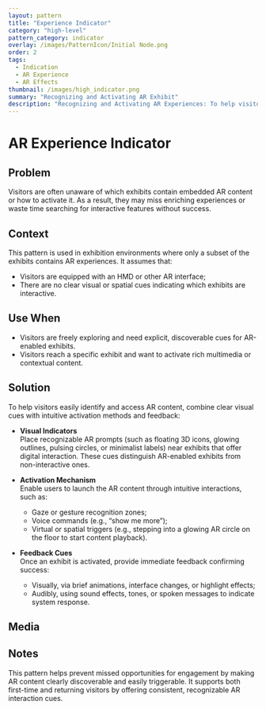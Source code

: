```yaml
---
layout: pattern
title: "Experience Indicator"
category: "high-level"
pattern_category: indicator
overlay: /images/PatternIcon/Initial Node.png
order: 2
tags:
  - Indication
  - AR Experience
  - AR Effects
thumbnail: /images/high_indicator.png
summary: "Recognizing and Activating AR Exhibit"
description: "Recognizing and Activating AR Experiences: To help visitors easily identify and access AR content, combine clear visual cues with intuitive activation methods and feedback."
---
```




# AR Experience Indicator

## Problem
Visitors are often unaware of which exhibits contain embedded AR content or how to activate it. As a result, they may miss enriching experiences or waste time searching for interactive features without success.

## Context 
This pattern is used in exhibition environments where only a subset of the exhibits contains AR experiences. It assumes that:
- Visitors are equipped with an HMD or other AR interface;
- There are no clear visual or spatial cues indicating which exhibits are interactive.

## Use When
- Visitors are freely exploring and need explicit, discoverable cues for AR-enabled exhibits.
- Visitors reach a specific exhibit and want to activate rich multimedia or contextual content.

## Solution  
To help visitors easily identify and access AR content, combine clear visual cues with intuitive activation methods and feedback:

- **Visual Indicators**  
  Place recognizable AR prompts (such as floating 3D icons, glowing outlines, pulsing circles, or minimalist labels) near exhibits that offer digital interaction. These cues distinguish AR-enabled exhibits from non-interactive ones.

- **Activation Mechanism**  
  Enable users to launch the AR content through intuitive interactions, such as:
  - Gaze or gesture recognition zones;
  - Voice commands (e.g., “show me more”);
  - Virtual or spatial triggers (e.g., stepping into a glowing AR circle on the floor to start content playback).

- **Feedback Cues**  
  Once an exhibit is activated, provide immediate feedback confirming success:
  - Visually, via brief animations, interface changes, or highlight effects;
  - Audibly, using sound effects, tones, or spoken messages to indicate system response.

## Media 


## Notes 
This pattern helps prevent missed opportunities for engagement by making AR content clearly discoverable and easily triggerable. It supports both first-time and returning visitors by offering consistent, recognizable AR interaction cues.
